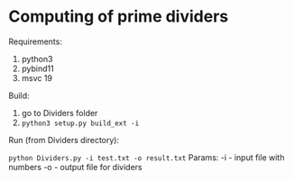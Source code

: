 # Computing of prime dividers

Requirements:
1) python3
2) pybind11
3) msvc 19 

Build:
1) go to Dividers folder
2) ```python3 setup.py build_ext -i```

Run (from Dividers directory):

```python Dividers.py -i test.txt -o result.txt```
Params:
-i - input file with numbers
-o - output file for dividers